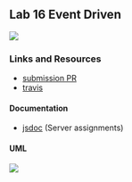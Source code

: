 ## Lab 16 Event Driven 

![](https://travis-ci.com/401-advanced-javascript-felipe/lab16-eventDriven.svg?branch=master)

### Links and Resources
* [submission PR](http://xyz.com)
* [travis](http://xyz.com)

#### Documentation
* [jsdoc](http://xyz.com) (Server assignments)

#### UML
![](./assets/----.jpg)